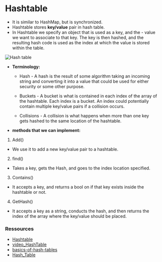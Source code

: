 # Hashtable

- It is similar to HashMap, but is synchronized.
- Hashtable stores **key/value** pair in hash table.
- In Hashtable we specify an object that is used as a key, and the - value we want to associate to that key. The key is then hashed, and the resulting hash code is used as the index at which the value is stored within the table.

![Hash table](https://howtodoinjava.com/wp-content/uploads/2018/10/hashtable.gif)

* **Terminology:**
    - Hash - A hash is the result of some algorithm taking an incoming string and converting it into a value that could be used for either security or some other purpose.

    - Buckets - A bucket is what is contained in each index of the array of the hashtable. Each index is a bucket. An index could potentially contain multiple key/value pairs if a collision occurs.

    - Collisions - A collision is what happens when more than one key gets hashed to the same location of the hashtable.

- **methods that we can implement:**
1. Add()
- We use it to add a new key/value pair to a hashtable.
2. find() 
-  Takes a key, gets the Hash, and goes to the index location specified.
3. Contains()
-  It accepts a key, and returns a bool on if that key exists inside the hashtable or not.
4. GetHash()
- It accepts a key as a string, conducts the hash, and then returns the index of the array where the key/value should be placed.

### Ressources
- [Hashtable](https://codefellows.github.io/common_curriculum/data_structures_and_algorithms/Code_401/class-30/resources/Hashtables.html)
- [video_HashTable](https://www.youtube.com/watch?v=MfhjkfocRR0)
- [basics-of-hash-tables](https://www.hackerearth.com/practice/data-structures/hash-tables/basics-of-hash-tables/tutorial/)
- [Hash_Table](https://en.wikipedia.org/wiki/Hash_table)